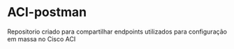 # ACI-postman
Repositorio criado para compartilhar endpoints utilizados para configuração em massa no Cisco ACI
